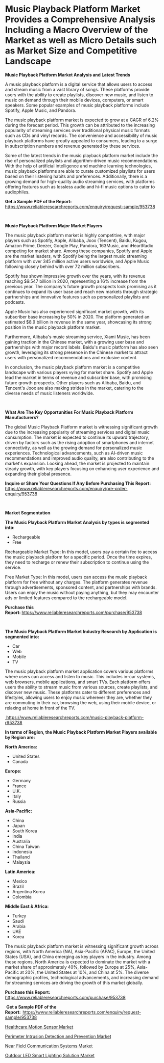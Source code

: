 <p><h1>Music Playback Platform Market Provides a Comprehensive Analysis Including a Macro Overview of the Market as well as Micro Details such as Market Size and Competitive Landscape</h1></p><p><strong>Music Playback Platform Market Analysis and Latest Trends</strong></p>
<p><p>A music playback platform is a digital service that allows users to access and stream music from a vast library of songs. These platforms provide users with the ability to create playlists, discover new music, and listen to music on demand through their mobile devices, computers, or smart speakers. Some popular examples of music playback platforms include Spotify, Apple Music, and Pandora.</p><p>The music playback platform market is expected to grow at a CAGR of 6.2% during the forecast period. This growth can be attributed to the increasing popularity of streaming services over traditional physical music formats such as CDs and vinyl records. The convenience and accessibility of music playback platforms have greatly appealed to consumers, leading to a surge in subscription numbers and revenue generated by these services.</p><p>Some of the latest trends in the music playback platform market include the rise of personalized playlists and algorithm-driven music recommendations. With the help of artificial intelligence and machine learning technologies, music playback platforms are able to curate customized playlists for users based on their listening habits and preferences. Additionally, there is a growing demand for high-quality audio streaming services, with platforms offering features such as lossless audio and hi-fi music options to cater to audiophiles.</p></p>
<p><strong>Get a Sample PDF of the Report:&nbsp;</strong> <a href="https://www.reliableresearchreports.com/enquiry/request-sample/953738">https://www.reliableresearchreports.com/enquiry/request-sample/953738</a></p>
<p>&nbsp;</p>
<p><strong>Music Playback Platform Major Market Players</strong></p>
<p><p>The music playback platform market is highly competitive, with major players such as Spotify, Apple, Alibaba, Joox (Tencent), Baidu, Kugou, Amazon Prime, Deezer, Google Play, Pandora, 163Music, and iHeartRadio competing for market share. Among these companies, Spotify and Apple are the market leaders, with Spotify being the largest music streaming platform with over 345 million active users worldwide, and Apple Music following closely behind with over 72 million subscribers.</p><p>Spotify has shown impressive growth over the years, with its revenue reaching $9.547 billion in 2020, representing a 16% increase from the previous year. The company's future growth prospects look promising as it continues to expand its user base and reach new markets through strategic partnerships and innovative features such as personalized playlists and podcasts.</p><p>Apple Music has also experienced significant market growth, with its subscriber base increasing by 50% in 2020. The platform generated an estimated $8.9 billion in revenue in the same year, showcasing its strong position in the music playback platform market.</p><p>Furthermore, Alibaba's music streaming service, Xiami Music, has been gaining traction in the Chinese market, with a growing user base and partnerships with major record labels. Baidu's music platform has also seen growth, leveraging its strong presence in the Chinese market to attract users with personalized recommendations and exclusive content.</p><p>In conclusion, the music playback platform market is a competitive landscape with various players vying for market share. Spotify and Apple lead the market in terms of revenue and subscriber base, with promising future growth prospects. Other players such as Alibaba, Baidu, and Tencent's Joox are also making strides in the market, catering to the diverse needs of music listeners worldwide.</p></p>
<p>&nbsp;</p>
<p><strong>What Are The Key Opportunities For Music Playback Platform Manufacturers?</strong></p>
<p><p>The global Music Playback Platform market is witnessing significant growth due to the increasing popularity of streaming services and digital music consumption. The market is expected to continue its upward trajectory, driven by factors such as the rising adoption of smartphones and internet connectivity, as well as the growing demand for personalized music experiences. Technological advancements, such as AI-driven music recommendations and improved audio quality, are also contributing to the market's expansion. Looking ahead, the market is projected to maintain steady growth, with key players focusing on enhancing user experience and expanding their global presence.</p></p>
<p><strong>Inquire or Share Your Questions If Any Before Purchasing This Report:</strong> <a href="https://www.reliableresearchreports.com/enquiry/pre-order-enquiry/953738">https://www.reliableresearchreports.com/enquiry/pre-order-enquiry/953738</a></p>
<p>&nbsp;</p>
<p><strong>Market Segmentation</strong></p>
<p><strong>The Music Playback Platform Market Analysis by types is segmented into:</strong></p>
<p><ul><li>Rechargeable</li><li>Free</li></ul></p>
<p><p>Rechargeable Market Type: In this model, users pay a certain fee to access the music playback platform for a specific period. Once the time expires, they need to recharge or renew their subscription to continue using the service.</p><p>Free Market Type: In this model, users can access the music playback platform for free without any charges. The platform generates revenue through advertisements, sponsored content, and partnerships with brands. Users can enjoy the music without paying anything, but they may encounter ads or limited features compared to the rechargeable model.</p></p>
<p><strong>Purchase this Report:&nbsp;</strong><a href="https://www.reliableresearchreports.com/purchase/953738">https://www.reliableresearchreports.com/purchase/953738</a></p>
<p>&nbsp;</p>
<p><strong>The Music Playback Platform Market Industry Research by Application is segmented into:</strong></p>
<p><ul><li>Car</li><li>Web</li><li>Mobile</li><li>TV</li></ul></p>
<p><p>The music playback platform market application covers various platforms where users can access and listen to music. This includes in-car systems, web browsers, mobile applications, and smart TVs. Each platform offers users the ability to stream music from various sources, create playlists, and discover new music. These platforms cater to different preferences and lifestyles, allowing users to enjoy music wherever they are, whether they are commuting in their car, browsing the web, using their mobile device, or relaxing at home in front of the TV.</p></p>
<p><a href="https://www.reliableresearchreports.com/music-playback-platform-r953738">&nbsp;https://www.reliableresearchreports.com/music-playback-platform-r953738</a></p>
<p><strong>In terms of Region, the Music Playback Platform Market Players available by Region are:</strong></p>
<p>
    <p> <strong> North America: </strong>
        <ul>
            <li>United States</li>
            <li>Canada</li>
        </ul>
        </p> 
    <p> <strong> Europe: </strong>
        <ul>
            <li>Germany</li>
            <li>France</li>
            <li>U.K.</li>
            <li>Italy</li>
            <li>Russia</li>
        </ul>
        </p> 
    <p> <strong> Asia-Pacific: </strong>
        <ul>
            <li>China</li>
            <li>Japan</li>
            <li>South Korea</li>
            <li>India</li>
            <li>Australia</li>
            <li>China Taiwan</li>
            <li>Indonesia</li>
            <li>Thailand</li>
            <li>Malaysia</li>
        </ul>
        </p> 
    <p> <strong> Latin America: </strong>
        <ul>
            <li>Mexico</li>
            <li>Brazil</li>
            <li>Argentina Korea</li>
            <li>Colombia</li>
        </ul>
        </p> 
    <p> <strong> Middle East & Africa: </strong>
        <ul>
            <li>Turkey</li>
            <li>Saudi</li>
            <li>Arabia</li>
            <li>UAE</li>
            <li>Korea</li>
        </ul>
    </p>
    </p>
<p><p>The music playback platform market is witnessing significant growth across regions, with North America (NA), Asia-Pacific (APAC), Europe, the United States (USA), and China emerging as key players in the industry. Among these regions, North America is expected to dominate the market with a market share of approximately 40%, followed by Europe at 25%, Asia-Pacific at 20%, the United States at 10%, and China at 5%. The diverse demographic profiles, technological advancements, and increasing demand for streaming services are driving the growth of this market globally.</p></p>
<p><strong>Purchase this Report: </strong><a href="https://www.reliableresearchreports.com/purchase/953738">https://www.reliableresearchreports.com/purchase/953738</a></p>
<p>&nbsp;<strong>Get a Sample PDF of the Report:&nbsp;&nbsp;</strong><a href="https://www.reliableresearchreports.com/enquiry/request-sample/953738">https://www.reliableresearchreports.com/enquiry/request-sample/953738</a></p>
<p><strong></strong></p>
<p><p><a href="https://www.linkedin.com/pulse/healthcare-motion-sensor-market-analysis-its-cagr-segmentation-5of6e">Healthcare Motion Sensor Market</a></p><p><a href="https://github.com/gracielawharr/Market-Research-Report-List-1/blob/main/perimeter-intrusion-detection-and-prevention-market.md">Perimeter Intrusion Detection and Prevention Market</a></p><p><a href="https://www.linkedin.com/pulse/near-field-communication-systems-market-analysis-sze-forecasted-pnjue">Near Field Communication Systems Market</a></p><p><a href="https://github.com/EunaWiegad2023/Market-Research-Report-List-1/blob/main/outdoor-led-smart-lighting-solution-market.md">Outdoor LED Smart Lighting Solution Market</a></p></p>